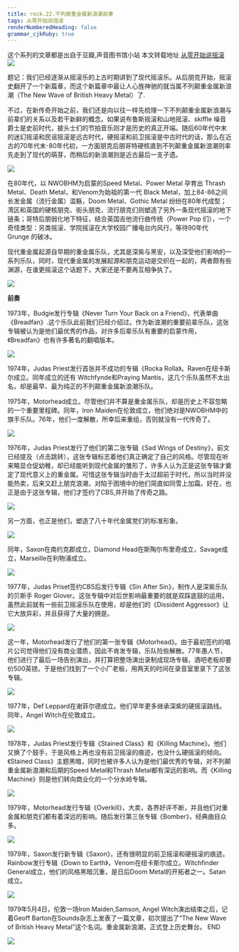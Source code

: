 ```yaml
---
title: rock.22.不列颠重金属新浪潮前奏
tags: 从零开始说摇滚
renderNumberedHeading: false
grammar_cjkRuby: true
---
```


这个系列的文章都是出自于豆瓣,声音图书馆小站
本文转载地址 [从零开始说摇滚](https://www.douban.com/note/623868986/)
![](https://raw.githubusercontent.com/OliverRen/olili_blog_img/master/rock.22.不列颠重金属新浪潮前奏/1637398906496.png)

题记：我们已经逐渐从摇滚乐的上古时期讲到了现代摇滚乐。从后朋克开始，摇滚史翻开了一个新篇章，而这个新篇章中最让人心旌神驰的就当属不列颠重金属新浪潮（The New Wave of British Heavy Metal）了.

不过，在新传奇开始之前，我们还是向以往一样先梳理一下不列颠重金属新浪潮与前辈们的关系以及若干新鲜的概念。如果说布鲁斯摇滚和山地摇滚、skiffle 噪音爵士是史前时代，披头士们的节拍音乐则才是历史的真正开端。随后60年代中末的迷幻摇滚和民谣摇滚是远古时代，硬摇滚和前卫摇滚是中古时代的话，那么在近古的70年代末-80年代初，一方面朋克后朋哥特硬核直到不列颠重金属新浪潮则率先走到了现代的萌芽，而稍后的新浪潮则是近古最后一支孑遗。

![](https://raw.githubusercontent.com/OliverRen/olili_blog_img/master/rock.22.不列颠重金属新浪潮前奏/1637398977713.png)

在80年代，以 NWOBHM为启蒙的Speed Metal、Power Metal 孕育出 Thrash Metal、Death Metal，和Venom为始祖的第一代 Black Metal，加上84-86之间长发金属（流行金属）滥觞，Doom Metal、Gothic Metal 纷纷在80年代成型；湾区和英国的硬核朋克、街头朋克、流行朋克们则塑造了另外一条现代摇滚的地下链条；哥特后朋弱化地下特征，结合英国吉他流行曲传统（Power Pop 们），一个奇怪类型：另类摇滚、学院摇滚在大学校园广播电台内风行，等待90年代 Grunge 的破冰。

现代重金属起源自早期的重金属乐队，尤其是深紫与黑安，以及深受他们影响的一系列乐队，同时，现代重金属的发展起源和朋克运动是交织在一起的，两者颇有些渊源，在谁更摇滚这个话题下，大家还是不要再互相争执了。

![](https://raw.githubusercontent.com/OliverRen/olili_blog_img/master/rock.22.不列颠重金属新浪潮前奏/1637398982567.png)

**前奏**

1973年，Budgie发行专辑《Never Turn Your Back on a Friend》，代表单曲《Breadfan》.这个乐队此前我们已经介绍过。作为新浪潮的重要前辈乐队，这张专辑被认为是他们最优秀的作品，对许多后辈乐队有重要的启蒙作用，《Breadfan》也有许多著名的翻唱版本。

![](https://raw.githubusercontent.com/OliverRen/olili_blog_img/master/rock.22.不列颠重金属新浪潮前奏/1637398997474.png)

1974年，Judas Priest发行首张并不成功的专辑《Rocka Rolla》。Raven在纽卡斯尔成立。同年成立的还有 Witchfynde和Praying Mantis，这几个乐队虽然不太出名，却是最早、最为纯正的不列颠重金属新浪潮乐队。

1975年，Motorhead成立。尽管他们并不算是重金属乐队，却是历史上不容忽略的一个重要里程碑。同年，Iron Maiden在伦敦成立，他们绝对是NWOBHM中的旗手乐队。76年，他们一度解散，所幸后来重组，否则就没有一代传奇了。

![](https://raw.githubusercontent.com/OliverRen/olili_blog_img/master/rock.22.不列颠重金属新浪潮前奏/1637399004669.png)

1976年，Judas Priest发行了他们的第二张专辑《Sad Wings of Destiny》，前文已经提及（<a rel="nofollow">点击跳转</a>），这张专辑标志着他们真正确定了自己的风格。尽管现在听来略显仓促幼稚，却已经能听到现代金属的雏形了，许多人认为正是这张专辑才奠定了现代意义上的重金属。可惜这张专辑当时由于太过超前于时代，所以当时并没能热卖，后来又赶上朋克浪潮，对陷于困境中的他们简直如同雪上加霜。好在，也正是由于这张专辑，他们才签约了CBS,并开始了传奇之路。

![](https://raw.githubusercontent.com/OliverRen/olili_blog_img/master/rock.22.不列颠重金属新浪潮前奏/1637399009567.png)

另一方面，也正是他们，塑造了八十年代金属党们的标准形象。

![](https://raw.githubusercontent.com/OliverRen/olili_blog_img/master/rock.22.不列颠重金属新浪潮前奏/1637399014853.png)

同年，Saxon在南约克郡成立，Diamond Head在斯陶尔布里奇成立，Savage成立，Marseille在利物浦成立。

![](https://raw.githubusercontent.com/OliverRen/olili_blog_img/master/rock.22.不列颠重金属新浪潮前奏/1637399019780.png)

1977年，Judas Priset签约CBS后发行专辑《Sin After Sin》，制作人是深紫乐队的贝斯手 Roger Glover。这张专辑中对后世影响最重要的就是双踩底鼓的运用，虽然此前就有一些前卫摇滚乐队在使用，却是他们的《Dissident Aggressor》让它大放异彩，并且获得了大量的拥趸。

![](https://raw.githubusercontent.com/OliverRen/olili_blog_img/master/rock.22.不列颠重金属新浪潮前奏/1637399027123.png)

这一年，Motorhead发行了他们的第一张专辑《Motorhead》。由于最初签约的唱片公司觉得他们没有商业潜质，因此不肯发专辑，乐队险些解散。77年愚人节，他们进行了最后一场告别演出，并打算把整场演出录制成现场专辑，酒吧老板却要价500英镑。于是他们找到了一个小厂老板，用两天的时间在录音室里录下了这张专辑。

![](https://raw.githubusercontent.com/OliverRen/olili_blog_img/master/rock.22.不列颠重金属新浪潮前奏/1637399036144.png)

1977年，Def Leppard在谢菲尔德成立。他们早年更多继承深紫的硬摇滚路线。同年，Angel Witch在伦敦成立。

![](https://raw.githubusercontent.com/OliverRen/olili_blog_img/master/rock.22.不列颠重金属新浪潮前奏/1637399043043.png)

1978年，Judas Priest发行专辑《Stained Class》和《Killing Machine》。他们又换了个鼓手，于是风格上再也没有前卫摇滚的痕迹，也没什么硬摇滚的倾向。《Stained Class》主题黑暗，同时也被许多人认为是他们最优秀的专辑，对不列颠重金属新浪潮和后期的Speed Metal和Thrash Metal都有深远的影响。而《Killing Machine》则是他们转向商业化的一个分水岭专辑。

![](https://raw.githubusercontent.com/OliverRen/olili_blog_img/master/rock.22.不列颠重金属新浪潮前奏/1637399048615.png)

1979年，Motorhead发行专辑《Overkill》，大卖，各界好评不断，并且他们对重金属和朋克们都有着深远的影响。随后发行第三张专辑《Bomber》，经典曲目众多。

![](https://raw.githubusercontent.com/OliverRen/olili_blog_img/master/rock.22.不列颠重金属新浪潮前奏/1637399054559.png)

1979年，Saxon发行新专辑《Saxon》，还有很明显的前卫摇滚和硬摇滚的痕迹。Rainbow发行专辑《Down to Earth》，Venom在纽卡斯尔成立。Witchfinder General成立，他们的风格黑暗沉重，是日后Doom Metal的开拓者之一。Satan成立。

![](https://raw.githubusercontent.com/OliverRen/olili_blog_img/master/rock.22.不列颠重金属新浪潮前奏/1637399058827.png)

1979年5月4日，伦敦一场Iron Maiden,Samson, Angel Witch演出结束之后，记着Geoff Barton在Sounds杂志上发表了一篇文章，初次提出了“The New Wave of British Heavy Metal”这个名词。重金属新浪潮，正式登上历史舞台。
END

![](https://raw.githubusercontent.com/OliverRen/olili_blog_img/master/rock.22.不列颠重金属新浪潮前奏/1637399063174.png)
